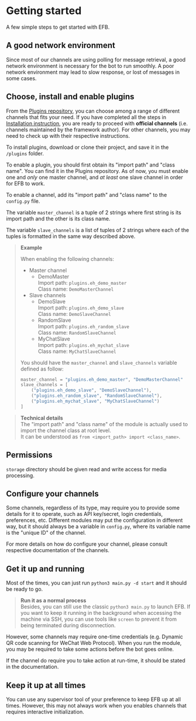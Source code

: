 # Getting started

A few simple steps to get started with EFB.

## A good network environment
Since most of our channels are using polling for message retrieval, a good network environment is necessary for the bot to run smoothly. A poor network environment may lead to slow response, or lost of messages in some cases.

## Choose, install and enable plugins
From the [Plugins repository](plugins-repository.md), you can choose among a range of different channels that fits your need. If you have completed all the steps in [Installation instruction](installation.md), you are ready to proceed with **official channels** (i.e. channels maintained by the framework author). For other channels, you may need to check up with their respective instructions.

To install plugins, download or clone their project, and save it in the `/plugins` folder.

To enable a plugin, you should first obtain its "import path" and "class name". You can find it in the Plugins repository.
As of now, you must enable one and *only* one master channel, and *at least* one slave channel in order for EFB to work.

To enable a channel, add its "import path" and "class name" to the `config.py` file.

The variable `master_channel` is a tuple of 2 strings where first string is its import path and the other is its class name.

The variable `slave_channels` is a list of tuples of 2 strings where each of the tuples is formatted in the same way described above.

> **Example**
>
> When enabling the following channels:
> * Master channel
>     * DemoMaster  
>       Import path: `plugins.eh_demo_master`  
>       Class name: `DemoMasterChannel`
> * Slave channels
>     * DemoSlave  
>       Import path: `plugins.eh_demo_slave`  
>       Class name: `DemoSlaveChannel`
>     * RandomSlave  
>       Import path: `plugins.eh_random_slave`  
>       Class name: `RandomSlaveChannel`
>     * MyChatSlave  
>       Import path: `plugins.eh_mychat_slave`  
>       Class name: `MyChatSlaveChannel`
>
> You should have the `master_channel` and `slave_channels` variable defined as follow:
>
> ```python
> master_channel = "plugins.eh_demo_master", "DemoMasterChannel"
> slave_channels = [
>     ("plugins.eh_demo_slave", "DemoSlaveChannel"),
>     ("plugins.eh_random_slave", "RandomSlaveChannel"),
>     ("plugins.eh_mychat_slave", "MyChatSlaveChannel")
> ]
> ```

> **Technical details**  
The "import path" and "class name" of the module is actually used to import the channel class at root level.  
It can be understood as `from <import_path> import <class_name>`.

## Permissions
`storage` directory should be given read and write access for media processing.

## Configure your channels
Some channels, regardless of its type, may require you to provide some details for it to operate, such as API key/secret, login credentials, preferences, etc. Different modules may put the configuration in different way, but it should always be a variable in `config.py`, where its variable name is the "unique ID" of the channel.

For more details on how do configure your channel, please consult respective documentation of the channels.

## Get it up and running
Most of the times, you can just run `python3 main.py -d start`  and it should be ready to go.

> **Run it as a normal process**  
> Besides, you can still use the classic `python3 main.py` to launch EFB. If you want to keep it running in the background when accessing the machine via SSH, you can use tools like `screen` to prevent it from being terminated during disconnection.

However, some channels may require one-time credentials (e.g. Dynamic QR code scanning for WeChat Web Protocol). When you run the module, you may be required to take some actions before the bot goes online.

If the channel do require you to take action at run-time, it should be stated in the documentation.

## Keep it up at all times
You can use any supervisor tool of your preference to keep EFB up at all times. However, this may not always work when you enables channels that requires interactive initialization.
